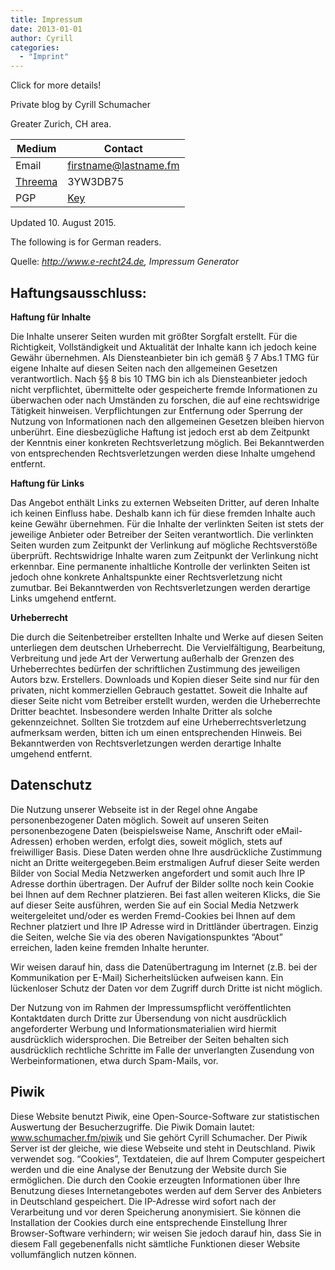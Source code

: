 ```yaml
---
title: Impressum
date: 2013-01-01
author: Cyrill
categories:
  - "Imprint"
---
```

Click for more details!
<!--more-->
Private blog by Cyrill Schumacher

Greater Zurich, CH area.

| Medium | Contact |
|-------|----------|
| Email | firstname@lastname.fm |
| <a href="https://threema.ch" target="_blank">Threema</a> | 3YW3DB75 | 
| PGP | <a href="https://keybase.io/cyrill" target="_blank">Key</a> |

Updated 10. August 2015.

The following is for German readers.

Quelle: *<a href="http://www.e-recht24.de" target="_blank">http://www.e-recht24.de</a>, Impressum Generator*

## Haftungsausschluss:

**Haftung für Inhalte**

Die Inhalte unserer Seiten wurden mit größter Sorgfalt erstellt. Für die Richtigkeit, Vollständigkeit und 
Aktualität der Inhalte kann ich jedoch keine Gewähr übernehmen. Als Diensteanbieter bin ich gemäß § 7 Abs.1 
TMG für eigene Inhalte auf diesen Seiten nach den allgemeinen Gesetzen verantwortlich. Nach §§ 8 bis 10 TMG 
bin ich als Diensteanbieter jedoch nicht verpflichtet, übermittelte oder gespeicherte fremde Informationen 
zu überwachen oder nach Umständen zu forschen, die auf eine rechtswidrige Tätigkeit hinweisen. Verpflichtungen 
zur Entfernung oder Sperrung der Nutzung von Informationen nach den allgemeinen Gesetzen bleiben hiervon 
unberührt. Eine diesbezügliche Haftung ist jedoch erst ab dem Zeitpunkt der Kenntnis einer konkreten 
Rechtsverletzung möglich. Bei Bekanntwerden von entsprechenden Rechtsverletzungen werden diese Inhalte 
umgehend entfernt.

**Haftung für Links**

Das Angebot enthält Links zu externen Webseiten Dritter, auf deren Inhalte ich keinen Einfluss habe. Deshalb 
kann ich für diese fremden Inhalte auch keine Gewähr übernehmen. Für die Inhalte der verlinkten Seiten ist 
stets der jeweilige Anbieter oder Betreiber der Seiten verantwortlich. Die verlinkten Seiten wurden zum 
Zeitpunkt der Verlinkung auf mögliche Rechtsverstöße überprüft. Rechtswidrige Inhalte waren zum Zeitpunkt 
der Verlinkung nicht erkennbar. Eine permanente inhaltliche Kontrolle der verlinkten Seiten ist jedoch 
ohne konkrete Anhaltspunkte einer Rechtsverletzung nicht zumutbar. Bei Bekanntwerden von Rechtsverletzungen 
werden derartige Links umgehend entfernt.

**Urheberrecht**

Die durch die Seitenbetreiber erstellten Inhalte und Werke auf diesen Seiten unterliegen dem deutschen 
Urheberrecht. Die Vervielfältigung, Bearbeitung, Verbreitung und jede Art der Verwertung außerhalb der 
Grenzen des Urheberrechtes bedürfen der schriftlichen Zustimmung des jeweiligen Autors bzw. Erstellers. 
Downloads und Kopien dieser Seite sind nur für den privaten, nicht kommerziellen Gebrauch gestattet. 
Soweit die Inhalte auf dieser Seite nicht vom Betreiber erstellt wurden, werden die Urheberrechte Dritter 
beachtet. Insbesondere werden Inhalte Dritter als solche gekennzeichnet. Sollten Sie trotzdem auf eine 
Urheberrechtsverletzung aufmerksam werden, bitten ich um einen entsprechenden Hinweis. Bei Bekanntwerden 
von Rechtsverletzungen werden derartige Inhalte umgehend entfernt.

## Datenschutz

Die Nutzung unserer Webseite ist in der Regel ohne Angabe personenbezogener Daten möglich. Soweit auf 
unseren Seiten personenbezogene Daten (beispielsweise Name, Anschrift oder eMail-Adressen) erhoben werden, 
erfolgt dies, soweit möglich, stets auf freiwilliger Basis. Diese Daten werden ohne Ihre ausdrückliche 
Zustimmung nicht an Dritte weitergegeben.Beim erstmaligen Aufruf dieser Seite werden Bilder von Social 
Media Netzwerken angefordert und somit auch Ihre IP Adresse dorthin übertragen. Der Aufruf der Bilder 
sollte noch kein Cookie bei Ihnen auf dem Rechner platzieren. Bei fast allen weiteren Klicks, die Sie 
auf dieser Seite ausführen, werden Sie auf ein Social Media Netzwerk weitergeleitet und/oder es werden 
Fremd-Cookies bei Ihnen auf dem Rechner platziert und Ihre IP Adresse wird in Drittländer übertragen.
Einzig die Seiten, welche Sie via des oberen Navigationspunktes &#8220;About&#8221; erreichen, laden 
keine fremden Inhalte herunter.

Wir weisen darauf hin, dass die Datenübertragung im Internet (z.B. bei der Kommunikation per E-Mail) 
Sicherheitslücken aufweisen kann. Ein lückenloser Schutz der Daten vor dem Zugriff durch Dritte ist 
nicht möglich.

Der Nutzung von im Rahmen der Impressumspflicht veröffentlichten Kontaktdaten durch Dritte zur 
Übersendung von nicht ausdrücklich angeforderter Werbung und Informationsmaterialien wird hiermit 
ausdrücklich widersprochen. Die Betreiber der Seiten behalten sich ausdrücklich rechtliche Schritte 
im Falle der unverlangten Zusendung von Werbeinformationen, etwa durch Spam-Mails, vor.

## Piwik

Diese Website benutzt Piwik, eine Open-Source-Software zur statistischen Auswertung der 
Besucherzugriffe. Die Piwik Domain lautet: <a href="http://www.schumacher.fm/piwik" target="_blank">www.schumacher.fm/piwik</a> 
und Sie gehört Cyrill Schumacher. Der Piwik Server ist der gleiche, wie diese Webseite und 
steht in Deutschland. Piwik verwendet sog. “Cookies”, Textdateien, die auf Ihrem Computer 
gespeichert werden und die eine Analyse der Benutzung der Website durch Sie ermöglichen. Die 
durch den Cookie erzeugten Informationen über Ihre Benutzung dieses Internetangebotes werden 
auf dem Server des Anbieters in Deutschland gespeichert. Die IP-Adresse wird sofort nach der 
Verarbeitung und vor deren Speicherung anonymisiert. Sie können die Installation der Cookies 
durch eine entsprechende Einstellung Ihrer Browser-Software verhindern; wir weisen Sie jedoch 
darauf hin, dass Sie in diesem Fall gegebenenfalls nicht sämtliche Funktionen dieser Website 
vollumfänglich nutzen können.